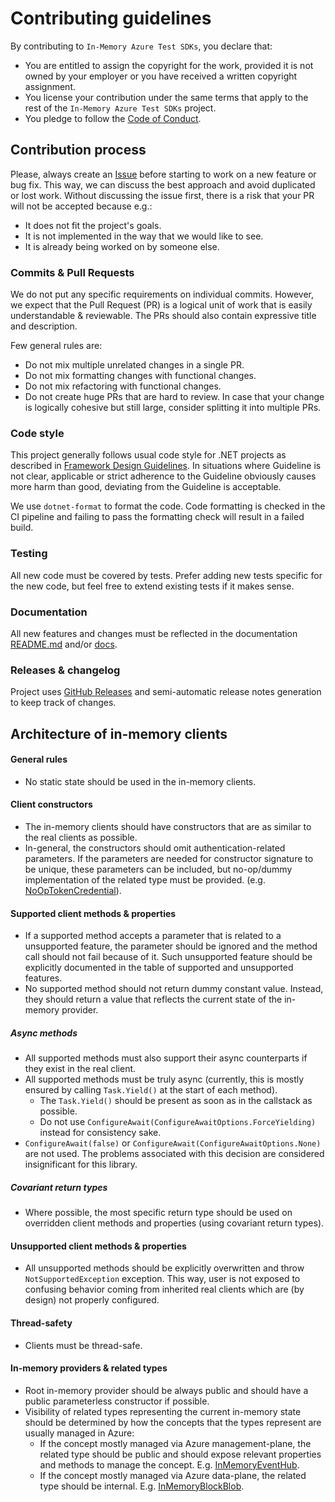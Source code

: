 # Contributing guidelines

By contributing to `In-Memory Azure Test SDKs`, you declare that:

* You are entitled to assign the copyright for the work, provided it is not owned by your employer or you have received a written copyright assignment.
* You license your contribution under the same terms that apply to the rest of the `In-Memory Azure Test SDKs` project.
* You pledge to follow the [Code of Conduct](./CODE_OF_CONDUCT.md).

## Contribution process

Please, always create an [Issue](https://github.com/spotflow-io/in-memory-azure-test-sdk/issues/new) before starting to work on a new feature or bug fix. This way, we can discuss the best approach and avoid duplicated or lost work. Without discussing the issue first, there is a risk that your PR will not be accepted because e.g.:

* It does not fit the project's goals.
* It is not implemented in the way that we would like to see.
* It is already being worked on by someone else.

### Commits & Pull Requests

We do not put any specific requirements on individual commits. However, we expect that the Pull Request (PR) is a logical unit of work that is easily understandable & reviewable. The PRs should also contain expressive title and description.

Few general rules are:

* Do not mix multiple unrelated changes in a single PR.
* Do not mix formatting changes with functional changes.
* Do not mix refactoring with functional changes.
* Do not create huge PRs that are hard to review. In case that your change is logically cohesive but still large, consider splitting it into multiple PRs.

### Code style

This project generally follows usual code style for .NET projects as described in [Framework Design Guidelines](https://learn.microsoft.com/en-us/dotnet/standard/design-guidelines/). In situations where Guideline is not clear, applicable or strict adherence to the Guideline obviously causes more harm than good, deviating from the Guideline is acceptable.

We use `dotnet-format` to format the code. Code formatting is checked in the CI pipeline and failing to pass the formatting check will result in a failed build.

### Testing

All new code must be covered by tests. Prefer adding new tests specific for the new code, but feel free to extend existing tests if it makes sense.

### Documentation

All new features and changes must be reflected in the documentation [README.md](./README.md) and/or [docs](./docs).

### Releases & changelog

Project uses [GitHub Releases](https://docs.github.com/en/repositories/releasing-projects-on-github/about-releases) and semi-automatic release notes generation to keep track of changes.

## Architecture of in-memory clients

#### General rules

* No static state should be used in the in-memory clients.

#### Client constructors

* The in-memory clients should have constructors that are as similar to the real clients as possible.
* In-general, the constructors should omit authentication-related parameters. If the parameters are needed for constructor signature to be unique, these parameters can be included, but no-op/dummy implementation of the related type must be provided. (e.g. [NoOpTokenCredential](./src/Spotflow.InMemory.Azure/Auth/NoOpTokenCredential.cs)).

#### Supported client methods & properties

* If a supported method accepts a parameter that is related to a unsupported feature, the parameter should be ignored and the method call should not fail because of it. Such unsupported feature should be explicitly documented in the table of supported and unsupported features.
* No supported method should not return dummy constant value. Instead, they should return a value that reflects the current state of the in-memory provider.

##### Async methods

* All supported methods must also support their async counterparts if they exist in the real client.  
* All supported methods must be truly async (currently, this is mostly ensured by calling `Task.Yield()` at the start of each method).
  * The `Task.Yield()` should be present as soon as in the callstack as possible.
  * Do not use `ConfigureAwait(ConfigureAwaitOptions.ForceYielding)` instead for consistency sake.
* `ConfigureAwait(false)` or `ConfigureAwait(ConfigureAwaitOptions.None)` are not used. The problems associated with this decision are considered insignificant for this library.

##### Covariant return types

* Where possible, the most specific return type should be used on overridden client methods and properties (using covariant return types).

#### Unsupported client methods & properties

* All unsupported methods should be explicitly overwritten and throw `NotSupportedException` exception. This way, user is not exposed to confusing behavior coming from inherited real clients which are (by design) not properly configured.

#### Thread-safety

* Clients must be thread-safe.

#### In-memory providers & related types

* Root in-memory provider should be always public and should have a public parameterless constructor if possible.
* Visibility of related types representing the current in-memory state should be determined by how the concepts that the types represent are usually managed in Azure:
  * If the concept mostly managed via Azure management-plane, the related type should be public and should expose relevant properties and methods to manage the concept. E.g. [InMemoryEventHub](./src/Spotflow.InMemory.Azure.EventHubs/InMemoryEventHub.cs).
  * If the concept mostly managed via Azure data-plane, the related type should be internal. E.g. [InMemoryBlockBlob](./src/Spotflow.InMemory.Azure.Storage/Blobs/Internals/InMemoryBlockBlob.cs).
